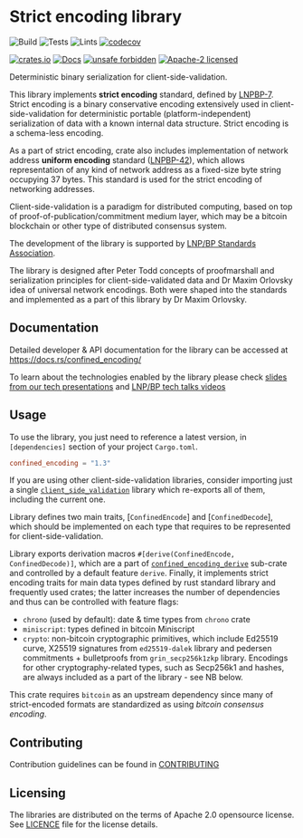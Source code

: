 # Strict encoding library

![Build](https://github.com/LNP-BP/client_side_validation/workflows/Build/badge.svg)
![Tests](https://github.com/LNP-BP/client_side_validation/workflows/Tests/badge.svg)
![Lints](https://github.com/LNP-BP/client_side_validation/workflows/Lints/badge.svg)
[![codecov](https://codecov.io/gh/LNP-BP/client_side_validation/branch/master/graph/badge.svg)](https://codecov.io/gh/LNP-BP/client_side_validation)

[![crates.io](https://meritbadge.herokuapp.com/confined_encoding)](https://crates.io/crates/confined_encoding)
[![Docs](https://docs.rs/confined_encoding/badge.svg)](https://docs.rs/confined_encoding)
[![unsafe forbidden](https://img.shields.io/badge/unsafe-forbidden-success.svg)](https://github.com/rust-secure-code/safety-dance/)
[![Apache-2 licensed](https://img.shields.io/crates/l/confined_encoding)](./LICENSE)

Deterministic binary serialization for client-side-validation.

This library implements **strict encoding** standard, defined by
[LNPBP-7](https://github.com/LNP-BP/LNPBPs/blob/master/lnpbp-0007.md).
Strict encoding is a binary conservative encoding extensively used in
client-side-validation for deterministic portable (platform-independent)
serialization of data with a known internal data structure. Strict encoding
is a schema-less encoding.

As a part of strict encoding, crate also includes implementation of
network address **uniform encoding** standard
([LNPBP-42](https://github.com/LNP-BP/LNPBPs/blob/master/lnpbp-0042.md)),
which allows representation of any kind of network address as a fixed-size
byte string occupying 37 bytes. This standard is used for the strict
encoding of networking addresses.

Client-side-validation is a paradigm for distributed computing, based on top of
proof-of-publication/commitment medium layer, which may be a bitcoin blockchain
or other type of distributed consensus system.

The development of the library is supported by 
[LNP/BP Standards Association](https://lnp-bp.org).

The library is designed after Peter Todd concepts of proofmarshall and 
serialization principles for client-side-validated data and Dr Maxim Orlovsky 
idea of universal network encodings. Both were shaped into the standards and 
implemented as a part of this library by Dr Maxim Orlovsky.


## Documentation

Detailed developer & API documentation for the library can be accessed
at <https://docs.rs/confined_encoding/>

To learn about the technologies enabled by the library please check
[slides from our tech presentations](https://github.com/LNP-BP/FAQ/blob/master/Presentation%20slides/)
and [LNP/BP tech talks videos](https://www.youtube.com/channel/UCK_Q3xcQ-H3ERwArGaMKsxg)


## Usage

To use the library, you just need to reference a latest version, in
`[dependencies]` section of your project `Cargo.toml`.

```toml
confined_encoding = "1.3"
```

If you are using other client-side-validation libraries, consider importing
just a single [`client_side_validation`] library which re-exports all of them,
including the current one.

Library defines two main traits, [`ConfinedEncode`] and [`ConfinedDecode`],
which should be implemented on each type that requires to be represented
for client-side-validation. 

Library exports derivation macros `#[derive(ConfinedEncode, ConfinedDecode)]`, 
which are a part of [`confined_encoding_derive`] sub-crate and controlled by a 
default feature `derive`. Finally, it implements strict encoding traits for main
data types defined by rust standard library and frequently used crates; the
latter increases the number of dependencies and thus can be controlled with
feature flags:
- `chrono` (used by default): date & time types from `chrono` crate
- `miniscript`: types defined in bitcoin Miniscript
- `crypto`: non-bitcoin cryptographic primitives, which include Ed25519
  curve, X25519 signatures from `ed25519-dalek` library and pedersen
  commitments + bulletproofs from `grin_secp256k1zkp` library. Encodings for
  other cryptography-related types, such as Secp256k1 and hashes, are always
  included as a part of the library - see NB below.

This crate requires `bitcoin` as an upstream dependency since many of
strict-encoded formats are standardized as using *bitcoin consensus
encoding*.


## Contributing

Contribution guidelines can be found in [CONTRIBUTING](../CONTRIBUTING.md)


## Licensing

The libraries are distributed on the terms of Apache 2.0 opensource license.
See [LICENCE](LICENSE) file for the license details.

[`client_side_validation`]: https://crates.io/crates/client_side_validation
[`confined_encoding_derive`]: https://crates.io/crates/confined_encoding_derive
